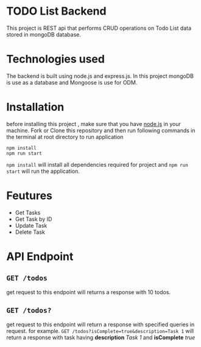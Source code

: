# TODO List Backend
This project is REST api that performs CRUD operations on Todo List data stored in mongoDB database.

# Technologies used
The backend is built using node.js and express.js. In this project mongoDB is use as a database and Mongoose is use for ODM.

# Installation
before installing this project , make sure that you have [node.js](https://nodejs.dev/en/download/) in your machine. Fork or Clone this repository and then run following commands in the terminal at root directory to run application
```
npm install
npm run start
```
`npm install` will install all dependencies required for project and `npm run start` will run the application.

# Feutures
- Get Tasks
- Get Task by ID
- Update Task
- Delete Task

# API Endpoint

## `GET /todos`
get request to this endpoint will returns a response with 10 todos.

## `GET /todos?`
get request to this endpoint will return a response with specified queries in request.
for example. `GET /todos?isComplete=true&description=Task 1` will return a response with task having **description** *Task 1* and **isComplete** *true*

